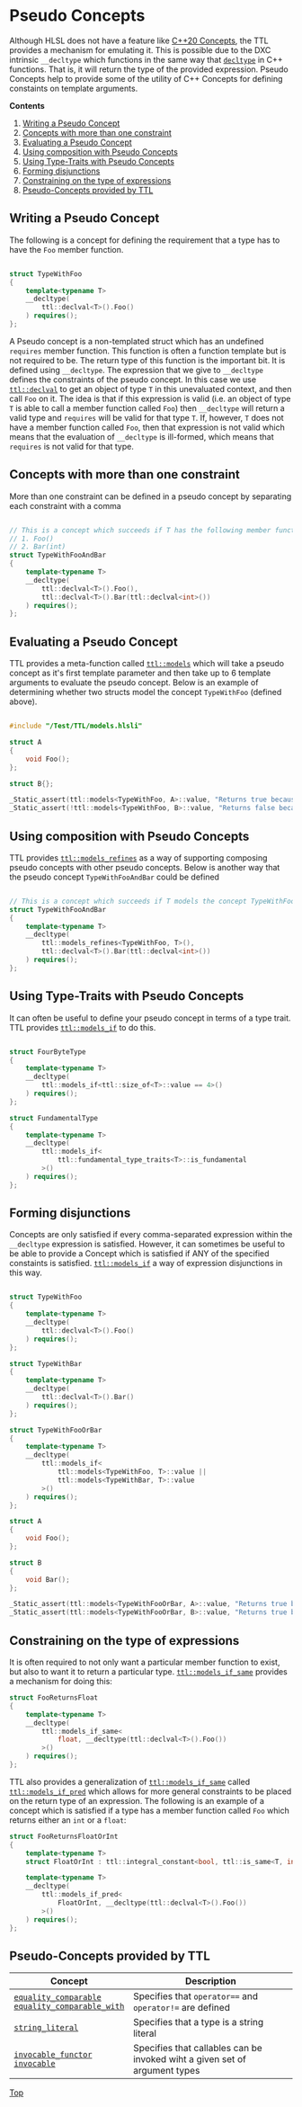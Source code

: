 # Pseudo Concepts

Although HLSL does not have a feature like [C++20 Concepts](https://en.cppreference.com/w/cpp/language/constraints), the TTL provides a mechanism for emulating it. This is possible due to the DXC intrinsic `__decltype` which functions in the same way that [`decltype`](https://en.cppreference.com/w/cpp/language/decltype) in C++ functions. That is, it will return the type of the provided expression. Pseudo Concepts help to provide some of the utility of C++ Concepts for defining constaints on template arguments.

**Contents**
1. [Writing a Pseudo Concept](#writing-a-pseudo-concept)
2. [Concepts with more than one constraint](#concepts-with-more-than-one-constraint)
3. [Evaluating a Pseudo Concept](#evaluating-a-pseudo-concept)
4. [Using composition with Pseudo Concepts](#using-composition-with-pseudo-concepts)
5. [Using Type-Traits with Pseudo Concepts](#using-type-traits-with-pseudo-concepts)
6. [Forming disjunctions](#forming-disjunctions)
7. [Constraining on the type of expressions](#constraining-on-the-type-of-expressions)
8. [Pseudo-Concepts provided by TTL](#pseudo-concepts-provided-by-ttl)

## Writing a Pseudo Concept

The following is a concept for defining the requirement that a type has to have the `Foo` member function.

```c++

struct TypeWithFoo
{
    template<typename T>
    __decltype(
        ttl::declval<T>().Foo()
    ) requires();
};

```

A Pseudo concept is a non-templated struct which has an undefined `requires` member function. This function is often a function template but is not required to be. The return type of this function is the important bit. It is defined using `__decltype`. The expression that we give to `__decltype` defines the constraints of the pseudo concept. In this case we use [`ttl::declval`](../TypeTraits/DeclVal.md) to get an object of type `T` in this unevaluated context, and then call `Foo` on it. The idea is that if this expression is valid (i.e. an object of type `T` is able to call a member function called `Foo`) then `__decltype` will return a valid type and `requires` will be valid for that type `T`. If, however, `T` does not have a member function called `Foo`, then that expression is not valid which means that the evaluation of `__decltype` is ill-formed, which means that `requires` is not valid for that type.

## Concepts with more than one constraint

More than one constraint can be defined in a pseudo concept by separating each constraint with a comma

```c++

// This is a concept which succeeds if T has the following member functions:
// 1. Foo()
// 2. Bar(int)
struct TypeWithFooAndBar
{
    template<typename T>
    __decltype(
        ttl::declval<T>().Foo(),
        ttl::declval<T>().Bar(ttl::declval<int>())
    ) requires();
};

```

## Evaluating a Pseudo Concept

TTL provides a meta-function called [`ttl::models`](./Models.md) which will take a pseudo concept as it's first template parameter and then take up to 6 template arguments to evaluate the pseudo concept. Below is an example of determining whether two structs model the concept `TypeWithFoo` (defined above).

```c++

#include "/Test/TTL/models.hlsli"

struct A
{
    void Foo();
};

struct B{};

_Static_assert(ttl::models<TypeWithFoo, A>::value, "Returns true because A has a member function called Foo");
_Static_assert(!ttl::models<TypeWithFoo, B>::value, "Returns false because B does not have a member function called Foo");

```

## Using composition with Pseudo Concepts

TTL provides [`ttl::models_refines`](./ModelsRefines.md) as a way of supporting composing pseudo concepts with other pseudo concepts.
Below is another way that the pseudo concept `TypeWithFooAndBar` could be defined

```c++

// This is a concept which succeeds if T models the concept TypeWithFoo and has a member function Bar(int)
struct TypeWithFooAndBar
{
    template<typename T>
    __decltype(
        ttl::models_refines<TypeWithFoo, T>(),
        ttl::declval<T>().Bar(ttl::declval<int>())
    ) requires();
};

```

## Using Type-Traits with Pseudo Concepts

It can often be useful to define your pseudo concept in terms of a type trait. TTL provides [`ttl::models_if`](./ModelsIf.md) to do this.

```c++

struct FourByteType
{
    template<typename T>
    __decltype(
        ttl::models_if<ttl::size_of<T>::value == 4>()
    ) requires();
};

struct FundamentalType
{
    template<typename T>
    __decltype(
        ttl::models_if<
            ttl::fundamental_type_traits<T>::is_fundamental
        >()
    ) requires();
};

```

## Forming disjunctions

Concepts are only satisfied if every comma-separated expression within the `__decltype` expression is satisfied. However, it can sometimes be useful to be able to provide a Concept which is satisfied if ANY of the specified constaints is satisfied. [`ttl::models_if`](./ModelsIf.md) a way of expression disjunctions in this way.

```c++

struct TypeWithFoo
{
    template<typename T>
    __decltype(
        ttl::declval<T>().Foo()
    ) requires();
};

struct TypeWithBar
{
    template<typename T>
    __decltype(
        ttl::declval<T>().Bar()
    ) requires();
};

struct TypeWithFooOrBar
{
    template<typename T>
    __decltype(
        ttl::models_if<
            ttl::models<TypeWithFoo, T>::value ||
            ttl::models<TypeWithBar, T>::value
        >()
    ) requires();
};

struct A
{
    void Foo();
};

struct B
{
    void Bar();
};

_Static_assert(ttl::models<TypeWithFooOrBar, A>::value, "Returns true because A has a Foo");
_Static_assert(ttl::models<TypeWithFooOrBar, B>::value, "Returns true because B has a Bar");

```

## Constraining on the type of expressions

It is often required to not only want a particular member function to exist, but also to want it to return a particular type. [`ttl::models_if_same`](./ModelsIfSame.md) provides a mechanism for doing this:

```c++
struct FooReturnsFloat
{
    template<typename T>
    __decltype(
        ttl::models_if_same<
            float, __decltype(ttl::declval<T>().Foo())
        >()
    ) requires();
};

```

TTL also provides a generalization of [`ttl::models_if_same`](./ModelsIfSame.md) called [`ttl::models_if_pred`](./ModelsIfPred.md) which allows for more general constraints to be placed on the return type of an expression. The following is an example of a concept which is satisfied if a type has a member function called `Foo` which returns either an `int` or a `float`:

```c++
struct FooReturnsFloatOrInt
{
    template<typename T>
    struct FloatOrInt : ttl::integral_constant<bool, ttl::is_same<T, int>::value || ttl::is_same<T, float>::value>{};

    template<typename T>
    __decltype(
        ttl::models_if_pred<
            FloatOrInt, __decltype(ttl::declval<T>().Foo())
        >()
    ) requires();
};

```

## Pseudo-Concepts provided by TTL

| Concept | Description |
|---------|-------------|
|[`equality_comparable`<br>`equality_comparable_with`](./EqualityComparable.md) | Specifies that `operator==` and `operator!=` are defined |
|[`string_literal`](./StringLiteral.md) | Specifies that a type is a string literal |
|[`invocable_functor`<br>`invocable`](Invocable.md) | Specifies that callables can be invoked wiht a given set of argument types |


[Top](#pseudo-concepts)